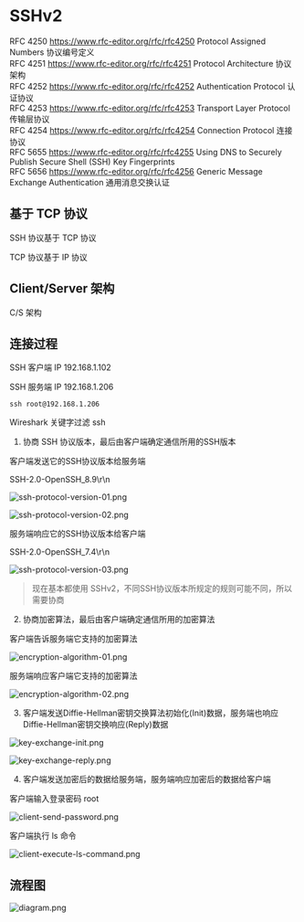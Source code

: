 # SSHv2

RFC 4250 https://www.rfc-editor.org/rfc/rfc4250 Protocol Assigned Numbers               协议编号定义  
RFC 4251 https://www.rfc-editor.org/rfc/rfc4251 Protocol Architecture                   协议架构  
RFC 4252 https://www.rfc-editor.org/rfc/rfc4252 Authentication Protocol                 认证协议    
RFC 4253 https://www.rfc-editor.org/rfc/rfc4253 Transport Layer Protocol                传输层协议    
RFC 4254 https://www.rfc-editor.org/rfc/rfc4254 Connection Protocol                     连接协议    
RFC 5655 https://www.rfc-editor.org/rfc/rfc4255 Using DNS to Securely Publish Secure Shell (SSH) Key Fingerprints  
RFC 5656 https://www.rfc-editor.org/rfc/rfc4256 Generic Message Exchange Authentication 通用消息交换认证  

## 基于 TCP 协议

SSH 协议基于 TCP 协议 

TCP 协议基于 IP 协议

## Client/Server 架构

C/S 架构

## 连接过程

SSH 客户端 IP 192.168.1.102 

SSH 服务端 IP 192.168.1.206

`ssh root@192.168.1.206`

Wireshark 关键字过滤 ssh

1. 协商 SSH 协议版本，最后由客户端确定通信所用的SSH版本

客户端发送它的SSH协议版本给服务端

SSH-2.0-OpenSSH_8.9\r\n

![ssh-protocol-version-01.png](SSHv2/ssh-protocol-version-01.png)

![ssh-protocol-version-02.png](SSHv2/ssh-protocol-version-02.png)

服务端响应它的SSH协议版本给客户端

SSH-2.0-OpenSSH_7.4\r\n

![ssh-protocol-version-03.png](SSHv2/ssh-protocol-version-03.png)

> 现在基本都使用 SSHv2，不同SSH协议版本所规定的规则可能不同，所以需要协商

2. 协商加密算法，最后由客户端确定通信所用的加密算法

客户端告诉服务端它支持的加密算法

![encryption-algorithm-01.png](SSHv2/encryption-algorithm-01.png)

服务端响应客户端它支持的加密算法

![encryption-algorithm-02.png](SSHv2/encryption-algorithm-02.png)

3. 客户端发送Diffie-Hellman密钥交换算法初始化(Init)数据，服务端也响应Diffie-Hellman密钥交换响应(Reply)数据

![key-exchange-init.png](SSHv2/key-exchange-init.png)

![key-exchange-reply.png](SSHv2/key-exchange-reply.png)

4. 客户端发送加密后的数据给服务端，服务端响应加密后的数据给客户端 

客户端输入登录密码 root 

![client-send-password.png](SSHv2/client-send-password.png)

客户端执行 ls 命令

![client-execute-ls-command.png](SSHv2/client-execute-ls-command.png)

## 流程图

![diagram.png](SSHv2/diagram.png)





